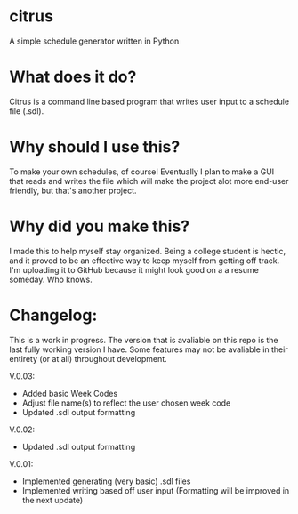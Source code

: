 # citrus
A simple schedule generator written in Python

# What does it do?
Citrus is a command line based program that writes user input to a schedule file (.sdl).

# Why should I use this?
To make your own schedules, of course! Eventually I plan to make a GUI that reads and writes the file which will make the project alot more end-user friendly, but that's another project.

# Why did you make this?
I made this to help myself stay organized. Being a college student is hectic, and it proved to be an effective way to keep myself from getting off track. I'm uploading it to GitHub because it might look good on a a resume someday. Who knows.

# Changelog:
This is a work in progress. The version that is avaliable on this repo is the last fully working version I have. Some features may not be avaliable in their entirety (or at all) throughout development.

V.0.03:
- Added basic Week Codes
- Adjust file name(s) to reflect the user chosen week code
- Updated .sdl output formatting

V.0.02:
- Updated .sdl output formatting

V.0.01:
- Implemented generating (very basic) .sdl files
- Implemented writing based off user input (Formatting will be improved in the next update)
